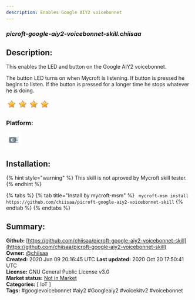 ```yaml
---
description: Enables Google AIY2 voicebonnet
---
```


### _picroft-google-aiy2-voicebonnet-skill.chiisaa_  
## Description:  
This enables the LED and button on the Google AIY2 voicebonnet.

The button LED turns on when Mycroft is listening. If button is pressed he begins to listen. If the button is pressed for a longer time he stops whatever he is doing.  
  
![](../.gitbook/assets/star.png)![](../.gitbook/assets/star.png)![](../.gitbook/assets/star.png)![](../.gitbook/assets/star.png)  
  
### Platform:  
 ![Picroft](../.gitbook/assets/picroft-icon.png)   
## Installation:  
{% hint style="warning" %}
This skill is not aproved by Mycroft skill tester.
{% endhint %}
    
{% tabs %}
{% tab title="Install by mycroft-msm" %}
``` mycroft-msm install https://github.com/chiisaa/picroft-google-aiy2-voicebonnet-skill```
{% endtab %}
  {% endtabs %}
    
## Summary:  
**Github:** [https://github.com/chiisaa/picroft-google-aiy2-voicebonnet-skill](https://github.com/chiisaa/picroft-google-aiy2-voicebonnet-skill)  
**Owner:** [@chiisaa](https://github.com/chiisaa)  
**Created:** 2020 Jun 09 20:16:45 UTC  **Last updated:** 2020 Oct 20 17:50:41 UTC  
**License:** GNU General Public License v3.0  
**Market status:** [Not in Market](https://market.mycroft.ai/skill/)  
**Categories:** [ IoT ]   
**Tags:** \#googlevoicebonnet \#aiy2 \#Googleaiy2 \#voicekitv2 \#voicebonnet   
